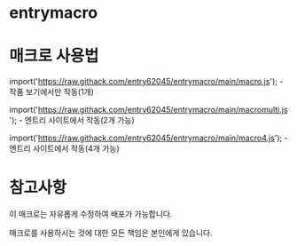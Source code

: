# entrymacro

# 매크로 사용법
import('https://raw.githack.com/entry62045/entrymacro/main/macro.js'); - 작품 보기에서만 작동(1개)

import('https://raw.githack.com/entry62045/entrymacro/main/macromulti.js'); - 엔트리 사이트에서 작동(2개 가능)

import('https://raw.githack.com/entry62045/entrymacro/main/macro4.js'); - 엔트리 사이트에서 작동(4개 가능)

# 참고사항
이 매크로는 자유롭게 수정하여 배포가 가능합니다.

매크로를 사용하시는 것에 대한 모든 책임은 본인에게 있습니다.
